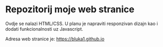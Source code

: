# Repozitorij moje web stranice

Ovdje se nalazi HTML/CSS. U planu je napraviti responzivan dizajn kao i dodati funkcionalnosti uz Javascript.

Adresa web stranice je: https://bluka1.github.io 
